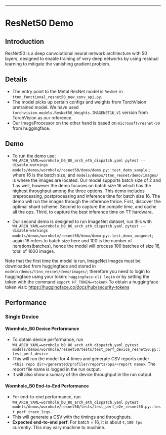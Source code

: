 ---

# ResNet50 Demo

## Introduction
ResNet50 is a deep convolutional neural network architecture with 50 layers, designed to enable training of very deep networks by using residual learning to mitigate the vanishing gradient problem.

## Details

+ The entry point to the Metal ResNet model is `ResNet` in `ttnn_functional_resnet50_new_conv_api.py`.
+ The model picks up certain configs and weights from TorchVision pretrained model. We have used `torchvision.models.ResNet50_Weights.IMAGENET1K_V1` version from TorchVision as our reference.
+ Our ImageProcessor on the other hand is based on `microsoft/resnet-50` from huggingface.

## Demo

+ To run the demo use:
`WH_ARCH_YAML=wormhole_b0_80_arch_eth_dispatch.yaml pytest --disable-warnings models/demos/wormhole/resnet50/demo/demo.py::test_demo_sample`
; where 16 is the batch size, and `models/demos/ttnn_resnet/demo/images/` is where the images are located. Our model supports batch size of 2 and 1 as well, however the demo focuses on batch size 16 which has the highest throughput among the three options. This demo includes preprocessing, postprocessing and inference time for batch size 16. The demo will run the images through the inference thrice. First, discover the optimal shard scheme. Second to capture the compile time, and cache all the ops. Third, to capture the best inference time on TT hardware.

+ Our second demo is designed to run ImageNet dataset, run this with
`WH_ARCH_YAML=wormhole_b0_80_arch_eth_dispatch.yaml pytest --disable-warnings models/demos/wormhole/resnet50/demo/demo.py::test_demo_imagenet`; again 16 refers to batch size here and 100 is the number of iterations(batches), hence the model will process 100 batches of size 16, total of 1600 images.

Note that the first time the model is run, ImageNet images must be downloaded from huggingface and stored in  `models/demos/ttnn_resnet/demo/images/`; therefore you need to login to huggingface using your token: `huggingface-cli login` or by setting the token with the command `export HF_TOKEN=<token>`
To obtain a huggingface token visit: https://huggingface.co/docs/hub/security-tokens


## Performance

### Single Device

#### Wormhole_B0 Device Performance
+ To obtain device performance, run `WH_ARCH_YAML=wormhole_b0_80_arch_eth_dispatch.yaml pytest models/demos/wormhole/resnet50/tests/test_perf_device_resnet50.py::test_perf_device`
+ This will run the model for 4 times and generate CSV reports under `<this repo dir>/generated/profiler/reports/ops/<report name>`. The report file name is logged in the run output.
+ It will also show a sumary of the device throughput in the run output.

#### Wormhole_B0 End-to-End Performance
+ For end-to-end performance, run `WH_ARCH_YAML=wormhole_b0_80_arch_eth_dispatch.yaml pytest models/demos/wormhole/resnet50/tests/test_perf_e2e_resnet50.py::test_perf_trace_2cqs`.
+ This will generate a CSV with the timings and throughputs.
+ **Expected end-to-end perf**: For batch = 16, it is about `4,100 fps` currently. This may vary machine to machine.
